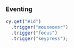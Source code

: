 ### Eventing

```javascript
cy.get("#id")
  .trigger("mouseover")
  .trigger("focus")
  .trigger("keypress");
```
